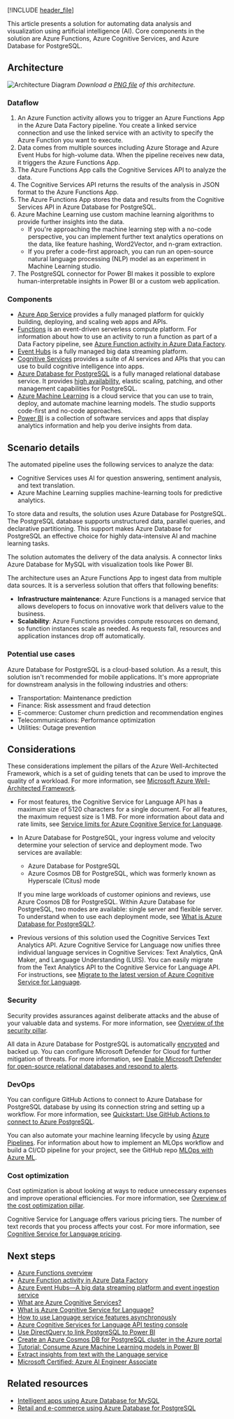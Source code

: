 [!INCLUDE [header_file](../../../includes/sol-idea-header.md)]

This article presents a solution for automating data analysis and visualization using artificial intelligence (AI). Core components in the solution are Azure Functions, Azure Cognitive Services, and Azure Database for PostgreSQL.

## Architecture

![Architecture Diagram](../media/intelligent-apps-using-azure-database-for-postgresql.png)
*Download a [PNG file](../media/intelligent-apps-using-azure-database-for-postgresql.png) of this architecture.*

### Dataflow

1. An Azure Function activity allows you to trigger an Azure Functions App in the Azure Data Factory pipeline. You create a linked service connection and use the linked service with an activity to specify the Azure Function you want to execute.
1. Data comes from multiple sources including Azure Storage and Azure Event Hubs for high-volume data. When the pipeline receives new data, it triggers the Azure Functions App.
1. The Azure Functions App calls the Cognitive Services API to analyze the data.
1. The Cognitive Services API returns the results of the analysis in JSON format to the Azure Functions App.
1. The Azure Functions App stores the data and results from the Cognitive Services API in Azure Database for PostgreSQL.
1. Azure Machine Learning use custom machine learning algorithms to provide further insights into the data.
   - If you're approaching the machine learning step with a no-code perspective, you can implement further text analytics operations on the data, like feature hashing, Word2Vector, and n-gram extraction.
   - If you prefer a code-first approach, you can run an open-source natural language processing (NLP) model as an experiment in Machine Learning studio.
1. The PostgreSQL connector for Power BI makes it possible to explore human-interpretable insights in Power BI or a custom web application.

### Components

- [Azure App Service](https://azure.microsoft.com/services/app-service) provides a fully managed platform for quickly building, deploying, and scaling web apps and APIs.
- [Functions](https://azure.microsoft.com/services/functions) is an event-driven serverless compute platform. For information about how to use an activity to run a function as part of a Data Factory pipeline, see [Azure Function activity in Azure Data Factory](/azure/data-factory/control-flow-azure-function-activity).
- [Event Hubs](https://azure.microsoft.com/services/event-hubs) is a fully managed big data streaming platform.
- [Cognitive Services](https://azure.microsoft.com/services/cognitive-services) provides a suite of AI services and APIs that you can use to build cognitive intelligence into apps.
- [Azure Database for PostgreSQL](https://azure.microsoft.com/services/postgresql) is a fully managed relational database service. It provides [high availability](https://azure.microsoft.com/support/legal/sla/postgresql/v1_1), elastic scaling, patching, and other management capabilities for PostgreSQL.
- [Azure Machine Learning](https://azure.microsoft.com/products/machine-learning/#faq) is a cloud service that you can use to train, deploy, and automate machine learning models. The studio supports code-first and no-code approaches.
- [Power BI](https://powerbi.microsoft.com) is a collection of software services and apps that display analytics information and help you derive insights from data.

## Scenario details

The automated pipeline uses the following services to analyze the data:

- Cognitive Services uses AI for question answering, sentiment analysis, and text translation.
- Azure Machine Learning supplies machine-learning tools for predictive analytics.

To store data and results, the solution uses Azure Database for PostgreSQL. The PostgreSQL database supports unstructured data, parallel queries, and declarative partitioning. This support makes Azure Database for PostgreSQL an effective choice for highly data-intensive AI and machine learning tasks.

The solution automates the delivery of the data analysis. A connector links Azure Database for MySQL with visualization tools like Power BI. 

The architecture uses an Azure Functions App to ingest data from multiple data sources. It is a serverless solution that offers that following benefits:

- **Infrastructure maintenance**: Azure Functions is a managed service that allows developers to focus on innovative work that delivers value to the business.
- **Scalability**: Azure Functions provides compute resources on demand, so function instances scale as needed. As requests fall, resources and application instances drop off automatically.

### Potential use cases

Azure Database for PostgreSQL is a cloud-based solution. As a result, this solution isn't recommended for mobile applications. It's more appropriate for downstream analysis in the following industries and others:

- Transportation: Maintenance prediction
- Finance: Risk assessment and fraud detection
- E-commerce: Customer churn prediction and recommendation engines
- Telecommunications: Performance optimization
- Utilities: Outage prevention

## Considerations

These considerations implement the pillars of the Azure Well-Architected Framework, which is a set of guiding tenets that can be used to improve the quality of a workload. For more information, see [Microsoft Azure Well-Architected Framework](/azure/architecture/framework).

- For most features, the Cognitive Service for Language API has a maximum size of 5120 characters for a single document. For all features, the maximum request size is 1 MB. For more information about data and rate limits, see [Service limits for Azure Cognitive Service for Language](/azure/cognitive-services/language-service/concepts/data-limits#maximum-characters-per-document).

- In Azure Database for PostgreSQL, your ingress volume and velocity determine your selection of service and deployment mode. Two services are available:
  - Azure Database for PostgreSQL
  - Azure Cosmos DB for PostgreSQL, which was formerly known as Hyperscale (Citus) mode

  If you mine large workloads of customer opinions and reviews, use Azure Cosmos DB for PostgreSQL. Within Azure Database for PostgreSQL, two modes are available: single server and flexible server. To understand when to use each deployment mode, see [What is Azure Database for PostgreSQL?](/training/modules/intro-to-postgres/2-what-is-azure-database-postgresql).

- Previous versions of this solution used the Cognitive Services Text Analytics API. Azure Cognitive Service for Language now unifies three individual language services in Cognitive Services: Text Analytics, QnA Maker, and Language Understanding (LUIS). You can easily migrate from the Text Analytics API to the Cognitive Service for Language API. For instructions, see [Migrate to the latest version of Azure Cognitive Service for Language](/azure/cognitive-services/language-service/concepts/migrate-language-service-latest).

### Security

Security provides assurances against deliberate attacks and the abuse of your valuable data and systems. For more information, see [Overview of the security pillar](/azure/architecture/framework/security/overview).

All data in Azure Database for PostgreSQL is automatically [encrypted](/azure/postgresql/concepts-data-encryption-postgresql) and backed up. You can configure Microsoft Defender for Cloud for further mitigation of threats. For more information, see [Enable Microsoft Defender for open-source relational databases and respond to alerts](/azure/defender-for-cloud/defender-for-databases-usage).

### DevOps

You can configure GitHub Actions to connect to Azure Database for PostgreSQL database by using its connection string and setting up a workflow. For more information, see [Quickstart: Use GitHub Actions to connect to Azure PostgreSQL](/azure/postgresql/how-to-deploy-github-action).

You can also automate your machine learning lifecycle by using [Azure Pipelines](/azure/devops/pipelines/targets/azure-machine-learning). For information about how to implement an MLOps workflow and build a CI/CD pipeline for your project, see the GitHub repo [MLOps with Azure ML](https://github.com/Microsoft/MLOpsPython).

### Cost optimization

Cost optimization is about looking at ways to reduce unnecessary expenses and improve operational efficiencies. For more information, see [Overview of the cost optimization pillar](/azure/architecture/framework/cost/overview).

Cognitive Service for Language offers various pricing tiers. The number of text records that you process affects your cost. For more information, see [Cognitive Service for Language pricing](https://azure.microsoft.com/pricing/details/cognitive-services/language-service).

## Next steps

- [Azure Functions overview](/azure/azure-functions/functions-overview)
- [Azure Function activity in Azure Data Factory](/azure/data-factory/control-flow-azure-function-activity)
- [Azure Event Hubs—A big data streaming platform and event ingestion service](/azure/event-hubs/event-hubs-about)
- [What are Azure Cognitive Services?](/azure/cognitive-services/what-are-cognitive-services)
- [What is Azure Cognitive Service for Language?](/azure/cognitive-services/language-service/overview)
- [How to use Language service features asynchronously](/azure/cognitive-services/language-service/concepts/use-asynchronously)
- [Azure Cognitive Services for Language API testing console](https://westus.dev.cognitive.microsoft.com/docs/services/Language-2022-05-01/operations/ConversationAnalysis_AnalyzeConversations)
- [Use DirectQuery to link PostgreSQL to Power BI](/power-bi/connect-data/desktop-directquery-about)
- [Create an Azure Cosmos DB for PostgreSQL cluster in the Azure portal](/azure/cosmos-db/postgresql/quickstart-create-portal?tabs=direct)
- [Tutorial: Consume Azure Machine Learning models in Power BI](/power-bi/connect-data/service-aml-integrate)
- [Extract insights from text with the Language service](/training/modules/extract-insights-text-with-text-analytics-service)
- [Microsoft Certified: Azure AI Engineer Associate](/certifications/azure-ai-engineer)

## Related resources

- [Intelligent apps using Azure Database for MySQL](./intelligent-apps-using-azure-database-for-mysql.yml)
- [Retail and e-commerce using Azure Database for PostgreSQL](./retail-and-ecommerce-using-azure-database-for-postgresql.yml)
